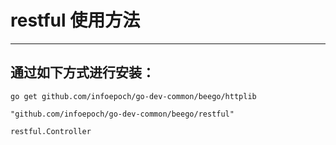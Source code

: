 # restful 使用方法
----------

## 通过如下方式进行安装：
```golang
go get github.com/infoepoch/go-dev-common/beego/httplib
```

```golang
"github.com/infoepoch/go-dev-common/beego/restful"

restful.Controller
```